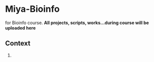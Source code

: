 # Miya-Bioinfo

for Bioinfo course.
**All projects, scripts, works...during course will be uploaded here**

## Context

1.
